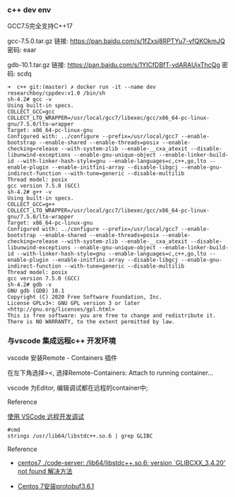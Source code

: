 ### c++ dev env 

GCC7.5完全支持C++17

gcc-7.5.0.tar.gz
链接: https://pan.baidu.com/s/1fZxsj8RPTYu7-vfQKOkmJQ  密码: eaar

gdb-10.1.tar.gz
链接: https://pan.baidu.com/s/1YICfDBfT-vdARAUjxThcQg  密码: scdq


```
➜  c++ git:(master) ✗ docker run -it --name dev researchboy/cppdev:v1.0 /bin/sh
sh-4.2# gcc -v
Using built-in specs.
COLLECT_GCC=gcc
COLLECT_LTO_WRAPPER=/usr/local/gcc7/libexec/gcc/x86_64-pc-linux-gnu/7.5.0/lto-wrapper
Target: x86_64-pc-linux-gnu
Configured with: ../configure --prefix=/usr/local/gcc7 --enable-bootstrap --enable-shared --enable-threads=posix --enable-checking=release --with-system-zlib --enable-__cxa_atexit --disable-libunwind-exceptions --enable-gnu-unique-object --enable-linker-build-id --with-linker-hash-style=gnu --enable-languages=c,c++,go,lto --enable-plugin --enable-initfini-array --disable-libgcj --enable-gnu-indirect-function --with-tune=generic --disable-multilib
Thread model: posix
gcc version 7.5.0 (GCC)
sh-4.2# g++ -v
Using built-in specs.
COLLECT_GCC=g++
COLLECT_LTO_WRAPPER=/usr/local/gcc7/libexec/gcc/x86_64-pc-linux-gnu/7.5.0/lto-wrapper
Target: x86_64-pc-linux-gnu
Configured with: ../configure --prefix=/usr/local/gcc7 --enable-bootstrap --enable-shared --enable-threads=posix --enable-checking=release --with-system-zlib --enable-__cxa_atexit --disable-libunwind-exceptions --enable-gnu-unique-object --enable-linker-build-id --with-linker-hash-style=gnu --enable-languages=c,c++,go,lto --enable-plugin --enable-initfini-array --disable-libgcj --enable-gnu-indirect-function --with-tune=generic --disable-multilib
Thread model: posix
gcc version 7.5.0 (GCC)
sh-4.2# gdb -v
GNU gdb (GDB) 10.1
Copyright (C) 2020 Free Software Foundation, Inc.
License GPLv3+: GNU GPL version 3 or later <http://gnu.org/licenses/gpl.html>
This is free software: you are free to change and redistribute it.
There is NO WARRANTY, to the extent permitted by law.
```

### 与vscode 集成远程c++ 开发环境

vscode 安装Remote - Containers 插件

在左下角选择><, 选择Remote-Containers: Attach to running container...  

vscode 为Editor, 编辑调试都在远程的container中;

Reference

[使用 VSCode 远程开发调试](https://www.qikqiak.com/post/use-vscode-remote-dev-debug/)

```
#cmd
strings /usr/lib64/libstdc++.so.6 | grep GLIBC
```

Reference

- [centos7 ./code-server: /lib64/libstdc++.so.6: version `GLIBCXX_3.4.20' not found 解决方法](https://blog.csdn.net/sinat_36008080/article/details/89604382)

- [Centos 7安装protobuf3.6.1](https://www.cnblogs.com/WindSun/p/12543821.html)
